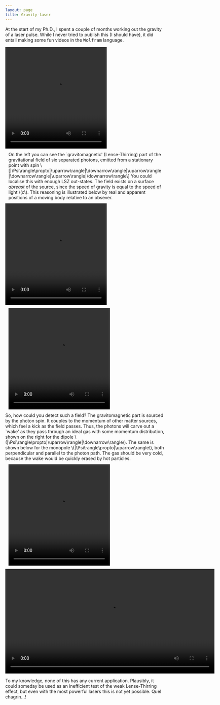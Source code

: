 ```yaml
---
layout: page 
title: Gravity-laser 
---
```

<head>
<!--<meta name="viewport" content="width=device-width, initial-scale=1">-->
  <style>

  .row {
    display: flex;
  }

  /* Create two equal columns that sits next to each other */
  .column {
    flex: 50%;
    padding: 10px;
  }
  .column2 {
    flex: 50%;
    padding: 10px;
  }
  </style>
</head>

At the start of my Ph.D., I spent a couple of months working out the gravity of a laser pulse. While I never tried to publish this (I should have), it did entail making some fun videos in the <tt>Wolfram</tt> language.

<div class="row">
  <div class="column" >
    <video width="320" height="320" controls autoplay loop>
      <source src="assets/laser/3.mp4" type="video/mp4">
      Your browser does not support the video tag.
    </video> 
  </div>
  <div class="column2" >
     On the left you can see the `gravitomagnetic' (Lense-Thirring) part of the gravitational field of six separated photons, emitted from a stationary point with spin 
\[|\Psi\rangle\propto|\uparrow\rangle|\downarrow\rangle|\uparrow\rangle|\downarrow\rangle|\uparrow\rangle|\downarrow\rangle\]
You could localise this with enough LSZ out-states.
The field exists on a surface <em>abreast</em> of the source, since the speed of gravity is equal to the speed of light \(c\). This reasoning is illustrated below by real and apparent positions of a moving body relative to an obsever.
  </div>
</div>

<div class="row">
  <div class="column" >
    <video id="home1" width="320" height="320" controls autoplay loop> 
        <source src="assets/laser/1.mp4" /> 
    </video>
  </div>
  <div class="column2" >
    <video id="home2" width="320" height="320" controls autoplay loop> 
        <source src="assets/laser/2.mp4" /> 
    </video>
  </div>
</div>

<div class="row">
  <div class="column" >
   So, how could you detect such a field? The gravitomagnetic part is sourced by the photon spin. It couples to the momentum of other matter sources, which feel a kick as the field passes. Thus, the photons will carve out a `wake' as they pass through an ideal gas with some momentum distribution, shown on the right for the dipole
\(|\Psi\rangle\propto|\uparrow\rangle|\downarrow\rangle\).
The same is shown below for the monopole 
\(|\Psi\rangle\propto|\uparrow\rangle\), both perpendicular and parallel to the photon path.
The gas should be very cold, because the wake would be quickly erased by hot particles.
  </div>
  <div class="column2" >
    <video id="home2" width="320" height="320" controls autoplay loop> 
        <source src="assets/laser/4.mp4" /> 
    </video>
  </div>
</div>


<video id="home1" width="660" height="330" controls autoplay loop> 
    <source src="assets/laser/5.mp4" /> 
</video>

To my knowledge, none of this has any current application. Plausibly, it could someday be used as an inefficient test of the weak Lense-Thirring effect, but even with the most powerful lasers this is not yet possible. Quel chagrin...!
